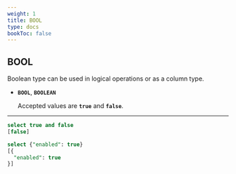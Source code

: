 ```yaml
---
weight: 1
title: BOOL
type: docs
bookToc: false
---
```


## BOOL

Boolean type can be used in logical operations or as a column type.

* **`BOOL`**, **`BOOLEAN`**

	Accepted values are **`true`** and **`false`**.

---

```SQL
select true and false
[false]

select {"enabled": true}
[{
  "enabled": true
}]
```

